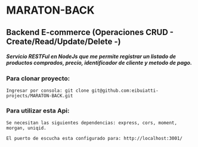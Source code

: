 # MARATON-BACK

## Backend E-commerce (Operaciones CRUD - Create/Read/Update/Delete -)
  
##### Servicio RESTFul en NodeJs que me permite registrar un listado de productos comprados, precio, identificador de cliente y metodo de pago.
    
### Para clonar proyecto:

    Ingresar por consola: git clone git@github.com:eibuiatti-projects/MARATON-BACK.git
    
### Para utilizar esta Api:

    Se necesitan las siguientes dependencias: express, cors, moment, morgan, uniqid.
    
    El puerto de escucha esta configurado para: http://localhost:3001/
